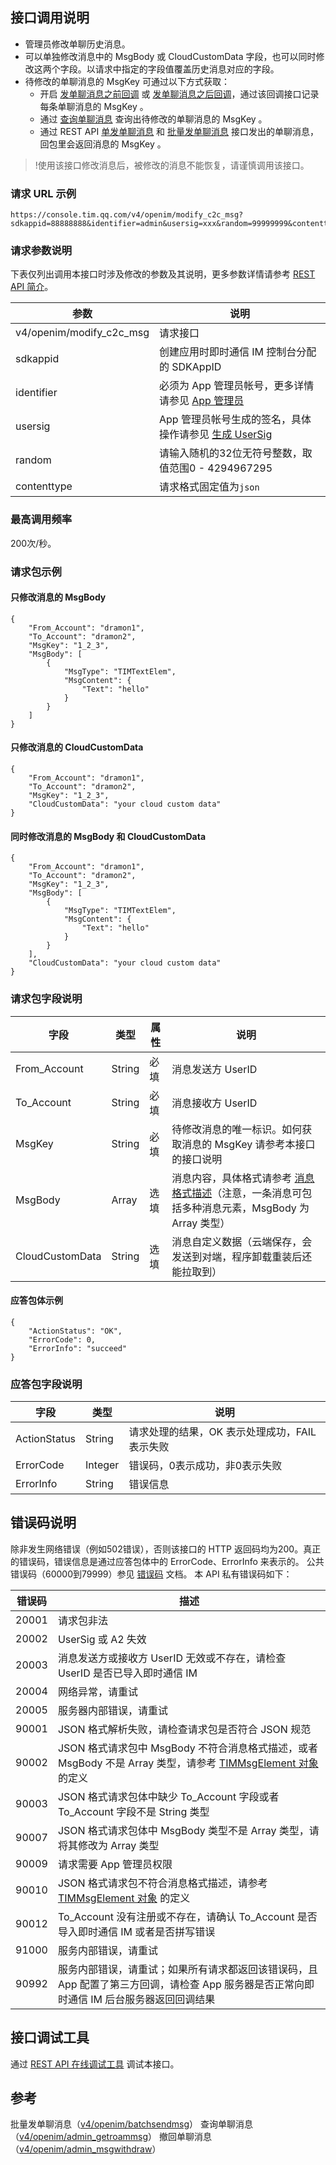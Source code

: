 ## 接口调用说明

- 管理员修改单聊历史消息。
- 可以单独修改消息中的 MsgBody 或 CloudCustomData 字段，也可以同时修改这两个字段。以请求中指定的字段值覆盖历史消息对应的字段。
- 待修改的单聊消息的 MsgKey 可通过以下方式获取：
	- 开启 [发单聊消息之前回调](https://cloud.tencent.com/document/product/269/1632) 或 [发单聊消息之后回调](https://cloud.tencent.com/document/product/269/2716)，通过该回调接口记录每条单聊消息的 MsgKey 。
	- 通过 [查询单聊消息](https://cloud.tencent.com/document/product/269/42794) 查询出待修改的单聊消息的 MsgKey 。
	- 通过 REST API [单发单聊消息](https://cloud.tencent.com/document/product/269/2282) 和 [批量发单聊消息](https://cloud.tencent.com/document/product/269/1612) 接口发出的单聊消息，回包里会返回消息的 MsgKey 。

>!使用该接口修改消息后，被修改的消息不能恢复，请谨慎调用该接口。

### 请求 URL 示例

```
https://console.tim.qq.com/v4/openim/modify_c2c_msg?sdkappid=88888888&identifier=admin&usersig=xxx&random=99999999&contenttype=json
```

### 请求参数说明

下表仅列出调用本接口时涉及修改的参数及其说明，更多参数详情请参考 [REST API 简介](https://cloud.tencent.com/document/product/269/1519)。

| 参数                      | 说明                                                         |
| ------------------------- | ------------------------------------------------------------ |
| v4/openim/modify_c2c_msg | 请求接口                                                     |
| sdkappid           | 创建应用时即时通信 IM 控制台分配的 SDKAppID |
| identifier         | 必须为 App 管理员帐号，更多详情请参见 [App 管理员](https://cloud.tencent.com/document/product/269/31999#app-.E7.AE.A1.E7.90.86.E5.91.98)                |
| usersig            | App 管理员帐号生成的签名，具体操作请参见 [生成 UserSig](https://cloud.tencent.com/document/product/269/32688)    |
| random             | 请输入随机的32位无符号整数，取值范围0 - 4294967295                 |
| contenttype        | 请求格式固定值为`json`|

### 最高调用频率

200次/秒。

### 请求包示例

#### 只修改消息的 MsgBody
```
{
	"From_Account": "dramon1",
	"To_Account": "dramon2",
	"MsgKey": "1_2_3",
	"MsgBody": [
        {
            "MsgType": "TIMTextElem",
            "MsgContent": {
                "Text": "hello"
            }
        }
    ]
}

```

#### 只修改消息的 CloudCustomData
```
{
	"From_Account": "dramon1",
	"To_Account": "dramon2",
	"MsgKey": "1_2_3",
    "CloudCustomData": "your cloud custom data"
}

```

#### 同时修改消息的 MsgBody 和 CloudCustomData
```
{
	"From_Account": "dramon1",
	"To_Account": "dramon2",
	"MsgKey": "1_2_3",
	"MsgBody": [
        {
            "MsgType": "TIMTextElem",
            "MsgContent": {
                "Text": "hello"
            }
        }
    ],
    "CloudCustomData": "your cloud custom data"
}

```

### 请求包字段说明

| 字段 | 类型|属性| 说明 |
|---------|---------|----|---------|
| From_Account | String |必填| 消息发送方 UserID  |
| To_Account | String |必填| 消息接收方 UserID  |
| MsgKey | String |必填| 待修改消息的唯一标识。如何获取消息的 MsgKey 请参考本接口的接口说明  |
| MsgBody | Array |选填| 消息内容，具体格式请参考 [消息格式描述](https://cloud.tencent.com/document/product/269/2720)（注意，一条消息可包括多种消息元素，MsgBody 为 Array 类型）  |
| CloudCustomData | String |选填| 消息自定义数据（云端保存，会发送到对端，程序卸载重装后还能拉取到）|


#### 应答包体示例

```
{
    "ActionStatus": "OK",
    "ErrorCode": 0,
    "ErrorInfo": "succeed"
}
```

### 应答包字段说明

| 字段|类型 |说明 |
|---------|---------|---------|
| ActionStatus| String | 请求处理的结果，OK 表示处理成功，FAIL 表示失败  |
| ErrorCode| Integer | 错误码，0表示成功，非0表示失败|
| ErrorInfo| String | 错误信息  |

## 错误码说明

除非发生网络错误（例如502错误），否则该接口的 HTTP 返回码均为200。真正的错误码，错误信息是通过应答包体中的 ErrorCode、ErrorInfo 来表示的。
公共错误码（60000到79999）参见 [错误码](https://cloud.tencent.com/document/product/269/1671) 文档。
本 API 私有错误码如下：

| 错误码        | 描述                                                         |
| ------------- | ------------------------------------------------------------ |
| 20001         | 请求包非法                                               |
| 20002         | UserSig 或 A2 失效                                                 |
| 20003         | 消息发送方或接收方 UserID 无效或不存在，请检查 UserID 是否已导入即时通信 IM            |
| 20004         | 网络异常，请重试                                             |
| 20005         | 服务器内部错误，请重试                                       |
| 90001         | JSON 格式解析失败，请检查请求包是否符合 JSON 规范            |
| 90002         | JSON 格式请求包中 MsgBody 不符合消息格式描述，或者 MsgBody 不是 Array 类型，请参考 [TIMMsgElement 对象](https://cloud.tencent.com/document/product/269/2720#.E6.B6.88.E6.81.AF.E5.85.83.E7.B4.A0-timmsgelement) 的定义 |
|90003| JSON 格式请求包体中缺少 To_Account 字段或者 To_Account 字段不是 String 类型|
| 90007         | JSON 格式请求包体中 MsgBody 类型不是 Array 类型，请将其修改为 Array 类型 |
| 90009         | 请求需要 App 管理员权限                                      |
| 90010         | JSON 格式请求包不符合消息格式描述，请参考 [TIMMsgElement 对象](https://cloud.tencent.com/document/product/269/2720#.E6.B6.88.E6.81.AF.E5.85.83.E7.B4.A0-timmsgelement) 的定义 |
| 90012         | To_Account 没有注册或不存在，请确认 To_Account 是否导入即时通信 IM 或者是否拼写错误 |
| 91000         | 服务内部错误，请重试                                         |
| 90992         | 服务内部错误，请重试；如果所有请求都返回该错误码，且 App 配置了第三方回调，请检查 App 服务器是否正常向即时通信 IM 后台服务器返回回调结果 |

## 接口调试工具

通过 [REST API 在线调试工具](https://29294-22989-29805-29810.cdn-go.cn/api-test.html#v4/openim/modify_c2c_msg) 调试本接口。

## 参考
批量发单聊消息（[v4/openim/batchsendmsg](https://cloud.tencent.com/document/product/269/1612)）
查询单聊消息（[v4/openim/admin_getroammsg](https://cloud.tencent.com/document/product/269/42794)）
撤回单聊消息（[v4/openim/admin_msgwithdraw](https://cloud.tencent.com/document/product/269/38980)）
